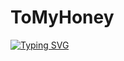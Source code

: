 # ToMyHoney
[![Typing SVG](https://readme-typing-svg.herokuapp.com?color=%2336BCF7&lines=Я+тебя+очень+люблю)](https://git.io/typing-svg)
